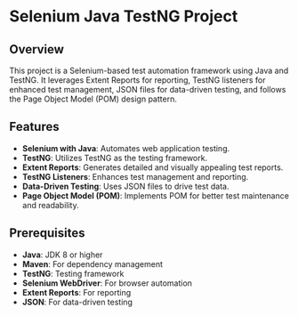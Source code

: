 # Selenium Java TestNG Project

## Overview
This project is a Selenium-based test automation framework using Java and TestNG. It leverages Extent Reports for reporting, TestNG listeners for enhanced test management, JSON files for data-driven testing, and follows the Page Object Model (POM) design pattern.

## Features
- **Selenium with Java**: Automates web application testing.
- **TestNG**: Utilizes TestNG as the testing framework.
- **Extent Reports**: Generates detailed and visually appealing test reports.
- **TestNG Listeners**: Enhances test management and reporting.
- **Data-Driven Testing**: Uses JSON files to drive test data.
- **Page Object Model (POM)**: Implements POM for better test maintenance and readability.

## Prerequisites
- **Java**: JDK 8 or higher
- **Maven**: For dependency management
- **TestNG**: Testing framework
- **Selenium WebDriver**: For browser automation
- **Extent Reports**: For reporting
- **JSON**: For data-driven testing
